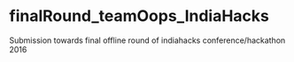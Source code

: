 # finalRound_teamOops_IndiaHacks
Submission towards final offline round of indiahacks conference/hackathon 2016
